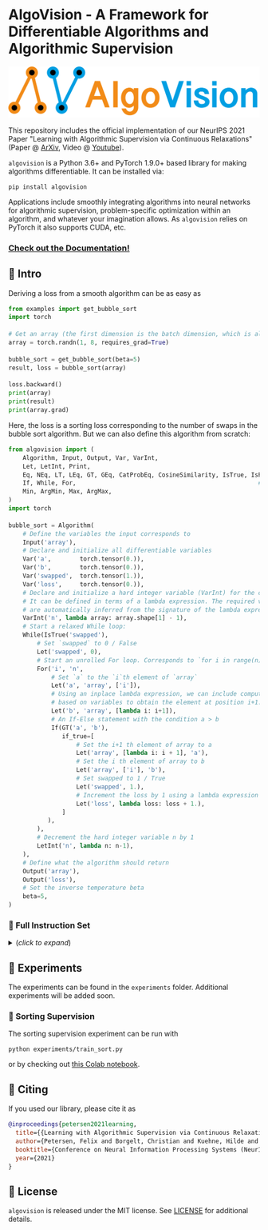 # AlgoVision - A Framework for Differentiable Algorithms and Algorithmic Supervision

![AlgoVision](docs/_static/algovision_logo.png)

This repository includes the official implementation of our NeurIPS 2021 Paper "Learning with Algorithmic Supervision via Continuous Relaxations"
(Paper @ [ArXiv](https://arxiv.org/pdf/2110.05651.pdf),
Video @ [Youtube](https://www.youtube.com/watch?v=01ENzpkjOCE)).

`algovision` is a Python 3.6+ and PyTorch 1.9.0+ based library for making algorithms differentiable. It can be installed via:
```shell
pip install algovision
```
Applications include smoothly integrating algorithms into neural networks for algorithmic supervision, problem-specific optimization within an algorithm, and whatever your imagination allows.
As `algovision` relies on PyTorch it also supports CUDA, etc. 

### [Check out the Documentation!](https://felix-petersen.github.io/algovision-docs/)

## 🌱 Intro

Deriving a loss from a smooth algorithm can be as easy as

```python
from examples import get_bubble_sort
import torch

# Get an array (the first dimension is the batch dimension, which is always required)
array = torch.randn(1, 8, requires_grad=True)

bubble_sort = get_bubble_sort(beta=5)
result, loss = bubble_sort(array)

loss.backward()
print(array)
print(result)
print(array.grad)
```

Here, the loss is a sorting loss corresponding to the number of swaps in the bubble sort algorithm.
But we can also define this algorithm from scratch:

```python
from algovision import (
    Algorithm, Input, Output, Var, VarInt,                                          # core
    Let, LetInt, Print,                                                     # instructions
    Eq, NEq, LT, LEq, GT, GEq, CatProbEq, CosineSimilarity, IsTrue, IsFalse,  # conditions
    If, While, For,                                                   # control_structures
    Min, ArgMin, Max, ArgMax,                                                  # functions
)
import torch

bubble_sort = Algorithm(
    # Define the variables the input corresponds to
    Input('array'),
    # Declare and initialize all differentiable variables 
    Var('a',        torch.tensor(0.)),
    Var('b',        torch.tensor(0.)),
    Var('swapped',  torch.tensor(1.)),
    Var('loss',     torch.tensor(0.)),
    # Declare and initialize a hard integer variable (VarInt) for the control flow.
    # It can be defined in terms of a lambda expression. The required variables
    # are automatically inferred from the signature of the lambda expression.
    VarInt('n', lambda array: array.shape[1] - 1),
    # Start a relaxed While loop:
    While(IsTrue('swapped'),
        # Set `swapped` to 0 / False
        Let('swapped', 0),
        # Start an unrolled For loop. Corresponds to `for i in range(n):`
        For('i', 'n',
            # Set `a` to the `i`th element of `array`
            Let('a', 'array', ['i']),
            # Using an inplace lambda expression, we can include computations 
            # based on variables to obtain the element at position i+1. 
            Let('b', 'array', [lambda i: i+1]),
            # An If-Else statement with the condition a > b
            If(GT('a', 'b'),
               if_true=[
                   # Set the i+1 th element of array to a
                   Let('array', [lambda i: i + 1], 'a'),
                   # Set the i th element of array to b
                   Let('array', ['i'], 'b'),
                   # Set swapped to 1 / True
                   Let('swapped', 1.),
                   # Increment the loss by 1 using a lambda expression
                   Let('loss', lambda loss: loss + 1.),
               ]
           ),
        ),
        # Decrement the hard integer variable n by 1
        LetInt('n', lambda n: n-1),
    ),
    # Define what the algorithm should return
    Output('array'),
    Output('loss'),
    # Set the inverse temperature beta
    beta=5,
)
```

### 👾 Full Instruction Set

<details>
  <summary>(<i>click to expand</i>)</summary>


The full set of modules is:
```python
from algovision import (
    Algorithm, Input, Output, Var, VarInt,                                          # core
    Let, LetInt, Print,                                                     # instructions
    Eq, NEq, LT, LEq, GT, GEq, CatProbEq, CosineSimilarity, IsTrue, IsFalse,  # conditions
    If, While, For,                                                   # control_structures
    Min, ArgMin, Max, ArgMax,                                                  # functions
)
```
`Algorithm` is the main class, `Input` and `Output` define arguments and return values, `Var` defines differentiable variables and `VarInt` defines non-differentiable integer variables.
`Eq`, `LT`, etc. are relaxed conditions for `If` and `While`, which are respective control structures.
`For` bounded loops of fixed length that are unrolled.
`Let` sets a differentiable variable, `LetInt` sets a hard integer variable. 
Note that hard integer variables should only be used if they are independent of the input values, but they may depend on the input shape (e.g., for reducing the number of iterations after each traversal of a For loop).
`Print` prints for debug purposes.
`Min`, `ArgMin`, `Max`, and `ArgMax` return the element-wise min/max/argmin/argmax of a list of tensors (of equal shape).

### λ Lambda Expressions

Key to defining an algorithm are `lambda` expressions (see [here](https://www.w3schools.com/python/python_lambda.asp) for a reference).
They allow defining anonymous functions and therefore allow expressing computations in-place.
In most cases in `algovision`, it is possible to write a value in terms of a lambda expressions.
The name of the used variable will be inferred from the signature of the expression.
For example, `lambda x: x**2` will take the variable named `x` and return the square of it at the location where the expression is written.

`Let('z', lambda x, y: x**2 + y)` corresponds to the regular line of code `z = x**2 + y`.
This also allows inserting complex external functions including neural networks as part of the lambda expression.
Assuming `net` is a neural networks, one can write `Let('y', lambda x: net(x))` (corresponding to `y = net(x)`).

### Let

`Let` is a very flexible instruction. The following table shows the use cases of it.

| AlgoVision                                    | Python                        | Description                       |
|-----------------------------------------------|-------------------------------|-----------------------------------|
| `Let('a', 'x')`                               | `a = x`                       | Variable `a` is set to the value of variable `x`. |
| `Let('a', lambda x: x**2)`                    | `a = x**2`                    | As soon as we compute anything on the right hand side of the equation, we need to write it as a `lambda` expression. |
| `Let('a', 'array', ['i'])`                    | `a = array[i]`                | Indexing on the right hand requires an additional list parameter after the second argument. |
| `Let('a', lambda array, i: array[:, i])`      | `a = array[i]`                | Equivalent to the row above: indexing can also be manually done inside of a `lambda` expression. Note that in this case, the batch dimension has to be written explicitly. |
| `Let('a', 'array', ['i', lambda j: j+1])`     | `a = array[i, j+1]`           | Multiple indices and `lambda` expressions are also supported. |
| `Let('a', 'array', [None, slice(0, None, 2)])`| `a = array[:, 0::2]`          | `None` and `slice`s are also supported. |
| `Let('a', ['i'], 'x')`                        | `a[i] = x`                    | Indexing can also be done on the left hand side of the equation. |
| `Let('a', ['i'], 'x', ['j'])`                 | `a[i] = x['j']`               | ...or on both sides. |
| `Let(['a', 'b'], lamba x, y: (x+y, x-y))`     | `a, b = x+y, x-y`             | Multiple return values are supported. |

In its most simple form `Let` obtains two arguments, a string naming the variable where the result is written, and the value that may be expressed via a `lambda` expression.

If the lambda expression returns multiple values, e.g., because a complex function is called and has two return values, the left argument can be a list of strings. 
That is, `Let(['a', 'b'], lamba x, y: (x+y, x-y))` corresponds to `a, b = x+y, x-y`.

`Let` also supports indexing. This is denoted by an additional list argument after the left and/or the right argument.
For example, `Let('a', 'array', ['i'])` corresponds to `a = array[i]`, while `Let('array', ['i'], 'b')` corresponds to `array[i] = b`.
`Let('array', ['i'], 'array', ['j'])` corresponding to `array[i] = array[j]` is also supported.

Note that indexing can also be expressed through `lambda` expressions.
For example, `Let('a', 'array', ['i'])` is equivalent to `Let('a', lambda array, i: array[:, i])`. Note how in this case the batch dimension has to be explicitly taken into account (`[:, ]`).
Relaxed indexing on the right-hand side is only supported through `lambda` expressions due to its complexity.
Relaxed indexing on the left-hand side is supported if exactly one probability weight tensor is in the list (e.g., `Let('array', [lambda x: get_weights(x)], 'a')`).

`LetInt` only supports setting the variable to an integer (Python `int`) or list of integers (as well as the same type via lambda expressions).
Note that hard integer variables should only be used if they are independent of the input values, but they may depend on the input shape.

> If you need help implementing your differentiable algorithm, you may [schedule an appointment](https://calendly.com/fpetersen/meeting). This will also help me improve the documentation and usability.

</details>

## 🧪 Experiments

The experiments can be found in the `experiments` folder. Additional experiments will be added soon.

### 🔬 Sorting Supervision

The sorting supervision experiment can be run with
```shell
python experiments/train_sort.py
```
or by checking out [this Colab notebook](https://colab.research.google.com/drive/1HYhbMh7hUyySOZqfQRlqxJhLQ_4_e5Fe?usp=sharing).

## 📖 Citing

If you used our library, please cite it as

```bibtex
@inproceedings{petersen2021learning,
  title={{Learning with Algorithmic Supervision via Continuous Relaxations}},
  author={Petersen, Felix and Borgelt, Christian and Kuehne, Hilde and Deussen, Oliver},
  booktitle={Conference on Neural Information Processing Systems (NeurIPS)},
  year={2021}
}
```

## 📜 License

`algovision` is released under the MIT license. See [LICENSE](LICENSE) for additional details.

